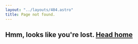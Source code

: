 ```yaml
---
layout: "../layouts/404.astro"
title: Page not found.
---
```


## Hmm, looks like you're lost. [Head home](/)
